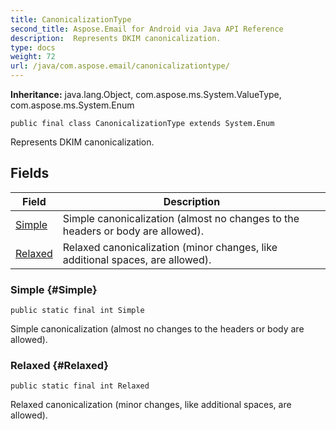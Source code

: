 ```yaml
---
title: CanonicalizationType
second_title: Aspose.Email for Android via Java API Reference
description:  Represents DKIM canonicalization.
type: docs
weight: 72
url: /java/com.aspose.email/canonicalizationtype/
---
```

**Inheritance:**
java.lang.Object, com.aspose.ms.System.ValueType, com.aspose.ms.System.Enum
```
public final class CanonicalizationType extends System.Enum
```

Represents DKIM canonicalization.
## Fields

| Field | Description |
| --- | --- |
| [Simple](#Simple) | Simple canonicalization (almost no changes to the headers or body are allowed). |
| [Relaxed](#Relaxed) | Relaxed canonicalization (minor changes, like additional spaces, are allowed). |
### Simple {#Simple}
```
public static final int Simple
```


Simple canonicalization (almost no changes to the headers or body are allowed).

### Relaxed {#Relaxed}
```
public static final int Relaxed
```


Relaxed canonicalization (minor changes, like additional spaces, are allowed).

